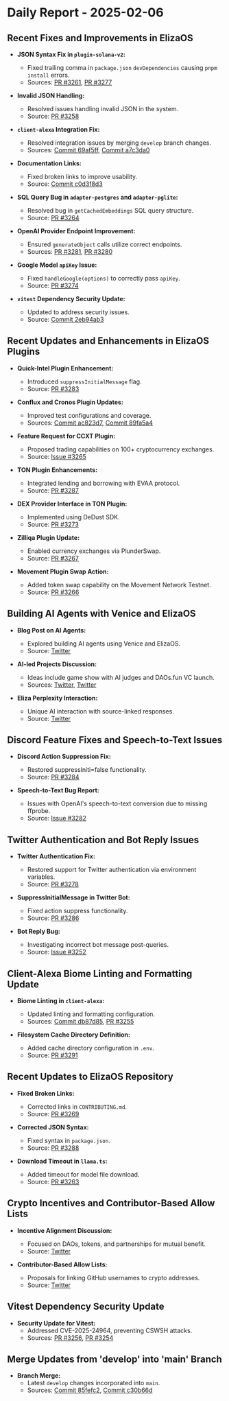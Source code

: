 # Daily Report - 2025-02-06

## Recent Fixes and Improvements in ElizaOS

- **JSON Syntax Fix in `plugin-solana-v2`:** 
  - Fixed trailing comma in `package.json` `devDependencies` causing `pnpm install` errors.
  - Sources: [PR #3261](https://github.com/elizaOS/eliza/pull/3261), [PR #3277](https://github.com/elizaOS/eliza/pull/3277)

- **Invalid JSON Handling:**
  - Resolved issues handling invalid JSON in the system.
  - Source: [PR #3258](https://github.com/elizaOS/eliza/pull/3258)

- **`client-alexa` Integration Fix:**
  - Resolved integration issues by merging `develop` branch changes.
  - Sources: [Commit 69af5ff](https://github.com/elizaOS/eliza/commit/69af5ff231060752793130d31336b3b4ddf03038), [Commit a7c3da0](https://github.com/elizaOS/eliza/commit/a7c3da0f7812e7d1cfb1491b688bc10abfa12351)

- **Documentation Links:**
  - Fixed broken links to improve usability.
  - Source: [Commit c0d3f8d3](https://github.com/elizaOS/eliza/commit/c0d3f8d3e71a78ea3a706616d801182cb3d85c4a)

- **SQL Query Bug in `adapter-postgres` and `adapter-pglite`:**
  - Resolved bug in `getCachedEmbeddings` SQL query structure.
  - Source: [PR #3264](https://github.com/elizaOS/eliza/pull/3264)

- **OpenAI Provider Endpoint Improvement:**
  - Ensured `generateObject` calls utilize correct endpoints.
  - Sources: [PR #3281](https://github.com/elizaOS/eliza/pull/3281), [PR #3280](https://github.com/elizaOS/eliza/pull/3280)

- **Google Model `apiKey` Issue:**
  - Fixed `handleGoogle(options)` to correctly pass `apiKey`.
  - Source: [PR #3274](https://github.com/elizaOS/eliza/pull/3274)

- **`vitest` Dependency Security Update:**
  - Updated to address security issues.
  - Source: [Commit 2eb94ab3](https://github.com/elizaOS/eliza/commit/2eb94ab3ae8472d706dc9dc960fc4074719b83a5)

## Recent Updates and Enhancements in ElizaOS Plugins

- **Quick-Intel Plugin Enhancement:**
  - Introduced `suppressInitialMessage` flag.
  - Source: [PR #3283](https://github.com/elizaOS/eliza/pull/3283)

- **Conflux and Cronos Plugin Updates:**
  - Improved test configurations and coverage.
  - Sources: [Commit ac823d7](https://github.com/elizaOS/eliza/commit/ac823d719ad3da0d8e0501af8d477daef60151da), [Commit 89fa5a4](https://github.com/elizaOS/eliza/commit/89fa5a4dc5fffe62fbe4865130bb17699299feef)

- **Feature Request for CCXT Plugin:**
  - Proposed trading capabilities on 100+ cryptocurrency exchanges.
  - Source: [Issue #3265](https://github.com/elizaOS/eliza/issues/3265)

- **TON Plugin Enhancements:**
  - Integrated lending and borrowing with EVAA protocol.
  - Source: [PR #3287](https://github.com/elizaOS/eliza/pull/3287)

- **DEX Provider Interface in TON Plugin:**
  - Implemented using DeDust SDK.
  - Source: [PR #3273](https://github.com/elizaOS/eliza/pull/3273)

- **Zilliqa Plugin Update:**
  - Enabled currency exchanges via PlunderSwap.
  - Source: [PR #3267](https://github.com/elizaOS/eliza/pull/3267)

- **Movement Plugin Swap Action:**
  - Added token swap capability on the Movement Network Testnet.
  - Source: [PR #3266](https://github.com/elizaOS/eliza/pull/3266)

## Building AI Agents with Venice and ElizaOS

- **Blog Post on AI Agents:**
  - Explored building AI agents using Venice and ElizaOS.
  - Source: [Twitter](https://twitter.com/ai16zdao/status/1887593781811204565)

- **AI-led Projects Discussion:**
  - Ideas include game show with AI judges and DAOs.fun VC launch.
  - Sources: [Twitter](https://twitter.com/dankvr/status/1887592803309367583), [Twitter](https://twitter.com/dankvr/status/1887591654456238468)

- **Eliza Perplexity Interaction:**
  - Unique AI interaction with source-linked responses.
  - Source: [Twitter](https://twitter.com/0xwitchy/status/1887325015047385177)

## Discord Feature Fixes and Speech-to-Text Issues

- **Discord Action Suppression Fix:**
  - Restored suppressIniti=false functionality.
  - Source: [PR #3284](https://github.com/elizaOS/eliza/pull/3284)

- **Speech-to-Text Bug Report:**
  - Issues with OpenAI's speech-to-text conversion due to missing ffprobe.
  - Source: [Issue #3282](https://github.com/elizaOS/eliza/issues/3282)

## Twitter Authentication and Bot Reply Issues

- **Twitter Authentication Fix:**
  - Restored support for Twitter authentication via environment variables.
  - Source: [PR #3278](https://github.com/elizaOS/eliza/pull/3278)

- **SuppressInitialMessage in Twitter Bot:**
  - Fixed action suppress functionality.
  - Source: [PR #3286](https://github.com/elizaOS/eliza/pull/3286)

- **Bot Reply Bug:**
  - Investigating incorrect bot message post-queries.
  - Source: [Issue #3252](https://github.com/elizaOS/eliza/issues/3252)

## Client-Alexa Biome Linting and Formatting Update

- **Biome Linting in `client-alexa`:**
  - Updated linting and formatting configuration.
  - Sources: [Commit db87d85](https://github.com/elizaOS/eliza/commit/db87d85a74ec06e042c252d86c1293bb858a6d6b), [PR #3255](https://github.com/elizaOS/eliza/pull/3255)

- **Filesystem Cache Directory Definition:**
  - Added cache directory configuration in `.env`.
  - Source: [PR #3291](https://github.com/elizaOS/eliza/pull/3291)

## Recent Updates to ElizaOS Repository

- **Fixed Broken Links:**
  - Corrected links in `CONTRIBUTING.md`.
  - Source: [PR #3269](https://github.com/elizaOS/eliza/pull/3269)

- **Corrected JSON Syntax:**
  - Fixed syntax in `package.json`.
  - Source: [PR #3288](https://github.com/elizaOS/eliza/pull/3288)

- **Download Timeout in `llama.ts`:**
  - Added timeout for model file download.
  - Source: [PR #3263](https://github.com/elizaOS/eliza/pull/3263)

## Crypto Incentives and Contributor-Based Allow Lists

- **Incentive Alignment Discussion:**
  - Focused on DAOs, tokens, and partnerships for mutual benefit.
  - Source: [Twitter](https://twitter.com/dankvr/status/1887547290442780899)

- **Contributor-Based Allow Lists:**
  - Proposals for linking GitHub usernames to crypto addresses.
  - Source: [Twitter](https://twitter.com/dankvr/status/1887296559592702367)

## Vitest Dependency Security Update

- **Security Update for Vitest:**
  - Addressed CVE-2025-24964, preventing CSWSH attacks.
  - Sources: [PR #3256](https://github.com/elizaOS/eliza/pull/3256), [PR #3254](https://github.com/elizaOS/eliza/pull/3254)

## Merge Updates from 'develop' into 'main' Branch

- **Branch Merge:**
  - Latest `develop` changes incorporated into `main`.
  - Sources: [Commit 85fefc2](https://github.com/elizaOS/eliza/commit/85fefc2f45858d14c10e660407027a3387de20bb), [Commit c30b66d](https://github.com/elizaOS/eliza/commit/c30b66dc479d734cd77b8f9fcc9c3b1a3f18f6f1)
